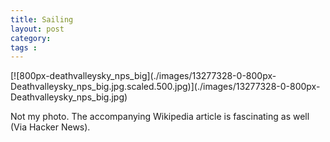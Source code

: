 ```yaml
---
title: Sailing
layout: post
category: 
tags : 
---
```





[![800px-deathvalleysky_nps_big](./images/13277328-0-800px-
Deathvalleysky_nps_big.jpg.scaled.500.jpg)](./images/13277328-0-800px-
Deathvalleysky_nps_big.jpg)

Not my photo. The accompanying Wikipedia article is fascinating as well (Via
Hacker News).

